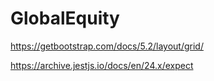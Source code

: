 # GlobalEquity


https://getbootstrap.com/docs/5.2/layout/grid/

https://archive.jestjs.io/docs/en/24.x/expect

